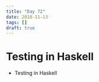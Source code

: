 ```yaml
---
title: "Day 72"
date: 2018-11-13
tags: []
draft: true
---
```


# Testing in Haskell

 - Testing in Haskell
